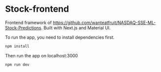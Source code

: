 # Stock-frontend

Frontend framework of https://github.com/wanteatfruit/NASDAQ-SSE-ML-Stock-Predictions. Built with Next.js and Material UI.

To run the app, you need to install dependencies first.
```bash
npm install
```
Then run the app on localhost:3000
```bash
npm run dev
```
